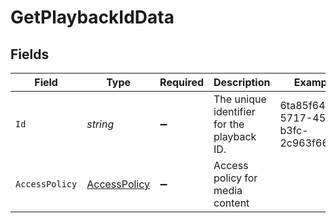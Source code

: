 # GetPlaybackIdData


## Fields

| Field                                                   | Type                                                    | Required                                                | Description                                             | Example                                                 |
| ------------------------------------------------------- | ------------------------------------------------------- | ------------------------------------------------------- | ------------------------------------------------------- | ------------------------------------------------------- |
| `Id`                                                    | *string*                                                | :heavy_minus_sign:                                      | The unique identifier for the playback ID.              | 6ta85f64-5717-4562-b3fc-2c963f66afa6                    |
| `AccessPolicy`                                          | [AccessPolicy](../../Models/Components/AccessPolicy.md) | :heavy_minus_sign:                                      | Access policy for media content                         |                                                         |